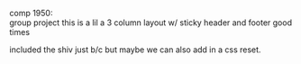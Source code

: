 comp 1950:                    
group project 
this is a lil a 3 column layout w/ sticky header and footer
good times

included the shiv just b/c but maybe we can also add in a css reset.
